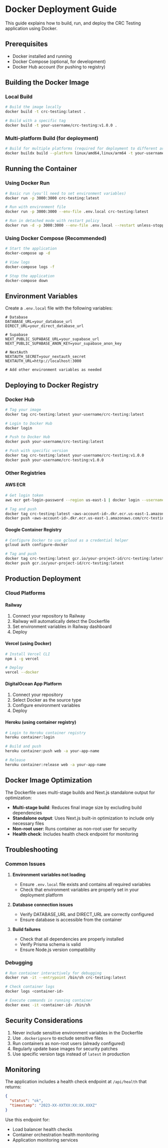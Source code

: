 # Docker Deployment Guide

This guide explains how to build, run, and deploy the CRC Testing application using Docker.

## Prerequisites

- Docker installed and running
- Docker Compose (optional, for development)
- Docker Hub account (for pushing to registry)

## Building the Docker Image

### Local Build
```bash
# Build the image locally
docker build -t crc-testing:latest .

# Build with a specific tag
docker build -t your-username/crc-testing:v1.0.0 .
```

### Multi-platform Build (for deployment)
```bash
# Build for multiple platforms (required for deployment to different architectures)
docker buildx build --platform linux/amd64,linux/arm64 -t your-username/crc-testing:latest .
```

## Running the Container

### Using Docker Run
```bash
# Basic run (you'll need to set environment variables)
docker run -p 3000:3000 crc-testing:latest

# Run with environment file
docker run -p 3000:3000 --env-file .env.local crc-testing:latest

# Run in detached mode with restart policy
docker run -d -p 3000:3000 --env-file .env.local --restart unless-stopped --name crc-app crc-testing:latest
```

### Using Docker Compose (Recommended)
```bash
# Start the application
docker-compose up -d

# View logs
docker-compose logs -f

# Stop the application
docker-compose down
```

## Environment Variables

Create a `.env.local` file with the following variables:

```env
# Database
DATABASE_URL=your_database_url
DIRECT_URL=your_direct_database_url

# Supabase
NEXT_PUBLIC_SUPABASE_URL=your_supabase_url
NEXT_PUBLIC_SUPABASE_ANON_KEY=your_supabase_anon_key

# NextAuth
NEXTAUTH_SECRET=your_nextauth_secret
NEXTAUTH_URL=http://localhost:3000

# Add other environment variables as needed
```

## Deploying to Docker Registry

### Docker Hub
```bash
# Tag your image
docker tag crc-testing:latest your-username/crc-testing:latest

# Login to Docker Hub
docker login

# Push to Docker Hub
docker push your-username/crc-testing:latest

# Push with specific version
docker tag crc-testing:latest your-username/crc-testing:v1.0.0
docker push your-username/crc-testing:v1.0.0
```

### Other Registries

#### AWS ECR
```bash
# Get login token
aws ecr get-login-password --region us-east-1 | docker login --username AWS --password-stdin <aws-account-id>.dkr.ecr.us-east-1.amazonaws.com

# Tag and push
docker tag crc-testing:latest <aws-account-id>.dkr.ecr.us-east-1.amazonaws.com/crc-testing:latest
docker push <aws-account-id>.dkr.ecr.us-east-1.amazonaws.com/crc-testing:latest
```

#### Google Container Registry
```bash
# Configure Docker to use gcloud as a credential helper
gcloud auth configure-docker

# Tag and push
docker tag crc-testing:latest gcr.io/your-project-id/crc-testing:latest
docker push gcr.io/your-project-id/crc-testing:latest
```

## Production Deployment

### Cloud Platforms

#### Railway
1. Connect your repository to Railway
2. Railway will automatically detect the Dockerfile
3. Set environment variables in Railway dashboard
4. Deploy

#### Vercel (using Docker)
```bash
# Install Vercel CLI
npm i -g vercel

# Deploy
vercel --docker
```

#### DigitalOcean App Platform
1. Connect your repository
2. Select Docker as the source type
3. Configure environment variables
4. Deploy

#### Heroku (using container registry)
```bash
# Login to Heroku container registry
heroku container:login

# Build and push
heroku container:push web -a your-app-name

# Release
heroku container:release web -a your-app-name
```

## Docker Image Optimization

The Dockerfile uses multi-stage builds and Next.js standalone output for optimization:

- **Multi-stage build**: Reduces final image size by excluding build dependencies
- **Standalone output**: Uses Next.js built-in optimization to include only necessary files
- **Non-root user**: Runs container as non-root user for security
- **Health check**: Includes health check endpoint for monitoring

## Troubleshooting

### Common Issues

1. **Environment variables not loading**
   - Ensure `.env.local` file exists and contains all required variables
   - Check that environment variables are properly set in your deployment platform

2. **Database connection issues**
   - Verify DATABASE_URL and DIRECT_URL are correctly configured
   - Ensure database is accessible from the container

3. **Build failures**
   - Check that all dependencies are properly installed
   - Verify Prisma schema is valid
   - Ensure Node.js version compatibility

### Debugging
```bash
# Run container interactively for debugging
docker run -it --entrypoint /bin/sh crc-testing:latest

# Check container logs
docker logs <container-id>

# Execute commands in running container
docker exec -it <container-id> /bin/sh
```

## Security Considerations

1. Never include sensitive environment variables in the Dockerfile
2. Use `.dockerignore` to exclude sensitive files
3. Run containers as non-root users (already configured)
4. Regularly update base images for security patches
5. Use specific version tags instead of `latest` in production

## Monitoring

The application includes a health check endpoint at `/api/health` that returns:
```json
{
  "status": "ok",
  "timestamp": "2023-XX-XXTXX:XX:XX.XXXZ"
}
```

Use this endpoint for:
- Load balancer health checks
- Container orchestration health monitoring
- Application monitoring services

